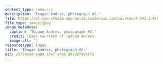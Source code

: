 ```yaml
---
content_type: resource
description: 'Teagan Andres, photograph #2.'
file: https://ol-ocw-studio-app-qa.s3.amazonaws.com/courses/4-341-introduction-to-photography-and-related-media-fall-2007/2277ecade08937e7abb6d0792fa5af72_andres2.jpg
file_type: image/jpeg
image_metadata:
  caption: 'Teagan Andres, photograph #2.'
  credit: Image courtesy of Teagan Andres.
  image-alt: ''
resourcetype: Image
title: 'Teagan Andres, photograph #2.'
uid: 2277ecad-e089-37e7-abb6-d0792fa5af72
---
```


